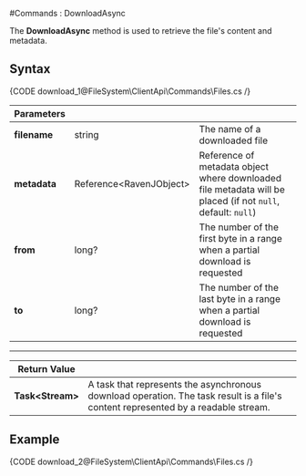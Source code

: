 #Commands : DownloadAsync

The **DownloadAsync** method is used to retrieve the file's content and metadata.

## Syntax

{CODE download_1@FileSystem\ClientApi\Commands\Files.cs /}

| Parameters | | |
| ------------- | ------------- | ----- |
| **filename** | string | The name of a downloaded file |
| **metadata** | Reference&lt;RavenJObject&gt; | Reference of metadata object where downloaded file metadata will be placed (if not `null`, default: `null`)  |
| **from** | long? | The number of the first byte in a range when a partial download is requested |
| **to** | long? | The number of the last byte in a range when a partial download is requested|

<hr />

| Return Value | |
| ------------- | ------------- |
| **Task&lt;Stream&gt;** | A task that represents the asynchronous download operation. The task result is a file's content represented by a readable stream. |

## Example

{CODE download_2@FileSystem\ClientApi\Commands\Files.cs /}
